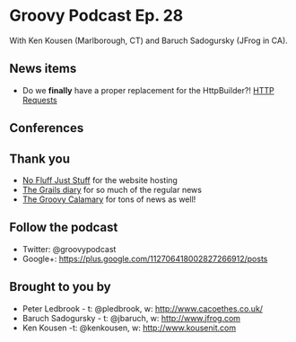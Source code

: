 # Groovy Podcast Ep. 28

With Ken Kousen (Marlborough, CT) and Baruch Sadogursky (JFrog in CA).

## News items

 * Do we **finally** have a proper replacement for the HttpBuilder?! [HTTP Requests](http://budjb.github.io/http-requests/latest/)

## Conferences

## Thank you

* [No Fluff Just Stuff](https://nofluffjuststuff.com/home/main) for the website hosting
* [The Grails diary](http://grydeske.net/news) for so much of the regular news
* [The Groovy Calamary](http://groovycalamari.com/) for tons of news as well!

## Follow the podcast

* Twitter: @groovypodcast
* Google+: https://plus.google.com/112706418002827266912/posts

## Brought to you by

* Peter Ledbrook - t: @pledbrook, w: http://www.cacoethes.co.uk/
* Baruch Sadogursky - t: @jbaruch, w: http://www.jfrog.com
* Ken Kousen -t: @kenkousen, w: http://www.kousenit.com
